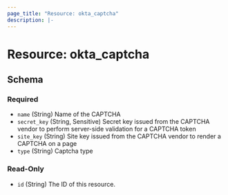 ```yaml
---
page_title: "Resource: okta_captcha"
description: |-
---
```


# Resource: okta_captcha

<!-- schema generated by tfplugindocs -->

## Schema

### Required

- `name` (String) Name of the CAPTCHA
- `secret_key` (String, Sensitive) Secret key issued from the CAPTCHA vendor to perform server-side validation for a CAPTCHA token
- `site_key` (String) Site key issued from the CAPTCHA vendor to render a CAPTCHA on a page
- `type` (String) Captcha type

### Read-Only

- `id` (String) The ID of this resource.
